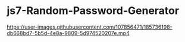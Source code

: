 # js7-Random-Password-Generator

https://user-images.githubusercontent.com/107856471/185736198-db668bd7-5b5d-4e8a-9809-5d974520207e.mp4

